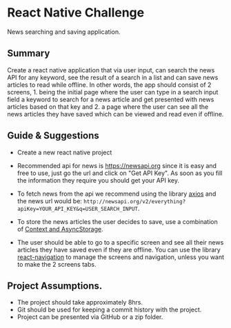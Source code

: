
# React Native Challenge

News searching and saving application.

## Summary

Create a react native application that via user input, can search the news API for any keyword, see the result of a search
in a list and can save news articles to read while offline. In other words, the app should consist of 2 screens, 1. being
the initial page where the user can type in a search input field a keyword to search for a news article and get presented
with news articles based on that key and 2. a page where the user can see all the news articles they have saved which can
be viewed and read even if offline.

## Guide & Suggestions

- Create a new react native project

- Recommended api for news is https://newsapi.org since it is easy and free to use, just go the url and click on "Get API Key".
As soon as you fill the information they require you should get your API key.

- To fetch news from the api we recommend using the library [axios](https://github.com/axios/axios) and
the news url would be: `http://newsapi.org/v2/everything?apiKey=YOUR_API_KEY&q=USER_SEARCH_INPUT`.

- To store the news articles the user decides to save, use a combination of [Context and AsyncStorage](https://www.reactnativeschool.com/easily-persist-data-with-context-and-asyncstorage).

- The user should be able to go to a specific screen and see all their news articles they have saved even if they
 are offline. You can use the library [react-navigation](https://reactnavigation.org) to manage the screens and navigation,
 unless you want to make the 2 screens tabs.

## Project Assumptions.

- The project should take approximately 8hrs.
- Git should be used for keeping a commit history with the project.
- Project can be presented via GitHub or a zip folder.